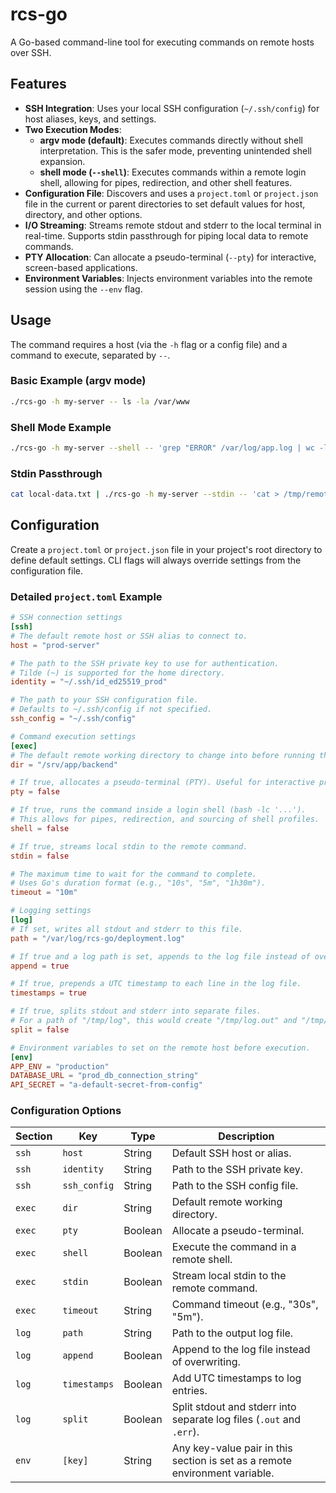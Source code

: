 # rcs-go

A Go-based command-line tool for executing commands on remote hosts over SSH.

## Features

- **SSH Integration**: Uses your local SSH configuration (`~/.ssh/config`) for host aliases, keys, and settings.
- **Two Execution Modes**:
    - **argv mode (default)**: Executes commands directly without shell interpretation. This is the safer mode, preventing unintended shell expansion.
    - **shell mode (`--shell`)**: Executes commands within a remote login shell, allowing for pipes, redirection, and other shell features.
- **Configuration File**: Discovers and uses a `project.toml` or `project.json` file in the current or parent directories to set default values for host, directory, and other options.
- **I/O Streaming**: Streams remote stdout and stderr to the local terminal in real-time. Supports stdin passthrough for piping local data to remote commands.
- **PTY Allocation**: Can allocate a pseudo-terminal (`--pty`) for interactive, screen-based applications.
- **Environment Variables**: Injects environment variables into the remote session using the `--env` flag.

## Usage

The command requires a host (via the `-h` flag or a config file) and a command to execute, separated by `--`.

### Basic Example (argv mode)

```sh
./rcs-go -h my-server -- ls -la /var/www
```

### Shell Mode Example

```sh
./rcs-go -h my-server --shell -- 'grep "ERROR" /var/log/app.log | wc -l'
```

### Stdin Passthrough

```sh
cat local-data.txt | ./rcs-go -h my-server --stdin -- 'cat > /tmp/remote-data.txt'
```

## Configuration

Create a `project.toml` or `project.json` file in your project's root directory to define default settings. CLI flags will always override settings from the configuration file.

### Detailed `project.toml` Example

```toml
# SSH connection settings
[ssh]
# The default remote host or SSH alias to connect to.
host = "prod-server"

# The path to the SSH private key to use for authentication.
# Tilde (~) is supported for the home directory.
identity = "~/.ssh/id_ed25519_prod"

# The path to your SSH configuration file.
# Defaults to ~/.ssh/config if not specified.
ssh_config = "~/.ssh/config"

# Command execution settings
[exec]
# The default remote working directory to change into before running the command.
dir = "/srv/app/backend"

# If true, allocates a pseudo-terminal (PTY). Useful for interactive programs.
pty = false

# If true, runs the command inside a login shell (bash -lc '...').
# This allows for pipes, redirection, and sourcing of shell profiles.
shell = false

# If true, streams local stdin to the remote command.
stdin = false

# The maximum time to wait for the command to complete.
# Uses Go's duration format (e.g., "10s", "5m", "1h30m").
timeout = "10m"

# Logging settings
[log]
# If set, writes all stdout and stderr to this file.
path = "/var/log/rcs-go/deployment.log"

# If true and a log path is set, appends to the log file instead of overwriting it.
append = true

# If true, prepends a UTC timestamp to each line in the log file.
timestamps = true

# If true, splits stdout and stderr into separate files.
# For a path of "/tmp/log", this would create "/tmp/log.out" and "/tmp/log.err".
split = false

# Environment variables to set on the remote host before execution.
[env]
APP_ENV = "production"
DATABASE_URL = "prod_db_connection_string"
API_SECRET = "a-default-secret-from-config"
```

### Configuration Options

| Section | Key          | Type    | Description                                                                 |
|---------|--------------|---------|-----------------------------------------------------------------------------|
| `ssh`   | `host`       | String  | Default SSH host or alias.                                                  |
| `ssh`   | `identity`   | String  | Path to the SSH private key.                                                |
| `ssh`   | `ssh_config` | String  | Path to the SSH config file.                                                |
| `exec`  | `dir`        | String  | Default remote working directory.                                           |
| `exec`  | `pty`        | Boolean | Allocate a pseudo-terminal.                                                 |
| `exec`  | `shell`      | Boolean | Execute the command in a remote shell.                                      |
| `exec`  | `stdin`      | Boolean | Stream local stdin to the remote command.                                   |
| `exec`  | `timeout`    | String  | Command timeout (e.g., "30s", "5m").                                        |
| `log`   | `path`       | String  | Path to the output log file.                                                |
| `log`   | `append`     | Boolean | Append to the log file instead of overwriting.                              |
| `log`   | `timestamps` | Boolean | Add UTC timestamps to log entries.                                          |
| `log`   | `split`      | Boolean | Split stdout and stderr into separate log files (`.out` and `.err`).        |
| `env`   | `[key]`      | String  | Any key-value pair in this section is set as a remote environment variable. |
